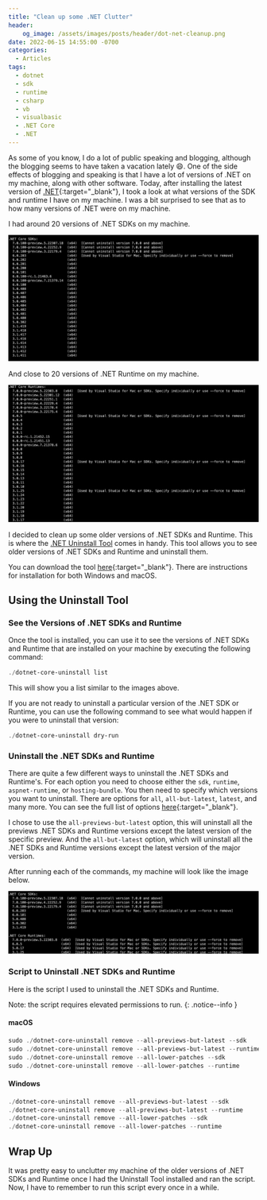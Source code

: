 ```yaml
---
title: "Clean up some .NET Clutter"
header:
    og_image: /assets/images/posts/header/dot-net-cleanup.png
date: 2022-06-15 14:55:00 -0700
categories:
  - Articles
tags:
  - dotnet
  - sdk
  - runtime
  - csharp
  - vb
  - visualbasic
  - .NET Core
  - .NET
---
```

As some of you know, I do a lot of public speaking and blogging, 
although the blogging seems to have taken a vacation lately :smile:.
One of the side effects of blogging and speaking is that I have a lot of versions of .NET on my machine, along with other software.
Today, after installing the latest version of [.NET](https://devblogs.microsoft.com/dotnet/announcing-dotnet-7-preview-5/){:target="_blank"}, I took a look at what versions of the SDK and runtime I have on my machine.
I was a bit surprised to see that as to how many versions of .NET were on my machine.

I had around 20 versions of .NET SDKs on my machine.

![.NET SDKs Before Cleanup](/assets/images/posts/dot-net-cleanup-sdk-before.png)

And close to 20 versions of .NET Runtime on my machine.

![.NET Runtimes Before Cleanup](/assets/images/posts/dot-net-cleanup-runtime-before.png)

I decided to clean up some older versions of .NET SDKs and Runtime.
This is where the [.NET Uninstall Tool](https://docs.microsoft.com/en-us/dotnet/core/additional-tools/uninstall-tool?tabs=windowsapplication&WT.mc_id=AZ-MVP-4024623) comes in handy. This tool allows you to see older versions of .NET SDKs and Runtime and uninstall them.

You can download the tool [here](https://github.com/dotnet/cli-lab/releases){:target="_blank"}.
There are instructions for installation for both Windows and macOS.

## Using the Uninstall Tool

### See the Versions of .NET SDKs and Runtime

Once the tool is installed,
you can use it to see the versions of .NET SDKs and Runtime that are installed on your machine by executing the following command:

```powershell
./dotnet-core-uninstall list
```

This will show you a list similar to the images above.

If you are not ready to uninstall a particular version of the .NET SDK or Runtime, you can use the following command to see what would happen if you were to uninstall that version:

```powershell
./dotnet-core-uninstall dry-run
```

### Uninstall the .NET SDKs and Runtime

There are quite a few different ways to uninstall the .NET SDKs and Runtime's.
For each option you need to choose either the `sdk`, `runtime`, `aspnet-runtime`, or `hosting-bundle`.
You then need to specify which versions you want to uninstall.
There are options for `all`, `all-but-latest`, `latest`, and many more.
You can see the full list of options [here](https://docs.microsoft.com/en-us/dotnet/core/additional-tools/uninstall-tool?tabs=windows&application?WT.mc_id=AZ-MVP-4024623#options-1){:target="_blank"}.

I chose to use the `all-previews-but-latest` option, this will uninstall all the previews .NET SDKs and Runtime versions except the latest version of the specific preview.
And the `all-but-latest` option, which will uninstall all the .NET SDKs and Runtime versions except the latest version of the major version.

After running each of the commands, my machine will look like the image below.

![.NET SDKs and Runtime After Cleanup](/assets/images/posts/dot-net-cleanup-after.png)

### Script to Uninstall .NET SDKs and Runtime

Here is the script I used to uninstall the .NET SDKs and Runtime.

Note: the script requires elevated permissions to run.
{: .notice--info }

#### macOS

```powershell
sudo ./dotnet-core-uninstall remove --all-previews-but-latest --sdk
sudo ./dotnet-core-uninstall remove --all-previews-but-latest --runtime
sudo ./dotnet-core-uninstall remove --all-lower-patches --sdk
sudo ./dotnet-core-uninstall remove --all-lower-patches --runtime
```

#### Windows

```powershell
./dotnet-core-uninstall remove --all-previews-but-latest --sdk
./dotnet-core-uninstall remove --all-previews-but-latest --runtime
./dotnet-core-uninstall remove --all-lower-patches --sdk
./dotnet-core-uninstall remove --all-lower-patches --runtime
```

## Wrap Up

It was pretty easy to unclutter my machine of the older versions of .NET SDKs and Runtime
once I had the Uninstall Tool installed and ran the script.
Now, I have to remember to run this script every once in a while.

